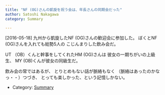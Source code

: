 ```yaml
---
title: "NF (OG)さんの凱旋を祝う会は、年長さんの同期会だった"
author: Satoshi Nakagawa
category: Summary

---
```


[2016-05-18]  九州から凱旋したNF (OG)さんの歓迎会に参加した。
ぼくとNF (OG)さんを入れても総勢5人の
こじんまりした飲み会だ。

 UT （OB）くんと幹事をしてくれたHM (OG)さんは
彼女の一期ちがいの上級生、
MY (OB)くんが彼女の同級生だ。

 飲み会の常ではあるが、
とりとめもない話が脈絡もなく
（脈絡はあったのかなっ・・）つづき、
とっても楽しかった、という記憶しかない。

- Category: [Summary](categories.html#Summary)

